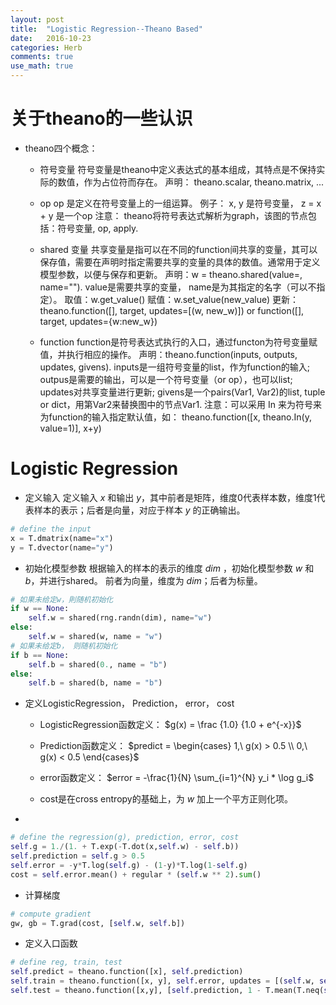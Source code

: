```yaml
---
layout: post
title:  "Logistic Regression--Theano Based"
date:   2016-10-23
categories: Herb
comments: true
use_math: true
---
```


# 关于theano的一些认识
- theano四个概念：
	- 符号变量
		符号变量是theano中定义表达式的基本组成，其特点是不保持实际的数值，作为占位符而存在。
        声明： theano.scalar, theano.matrix, ...
        
    - op
    	op 是定义在符号变量上的一组运算。
        例子： x, y 是符号变量， z = x + y 是一个op
    	注意： theano将符号表达式解析为graph，该图的节点包括：符号变量, op, apply.
    - shared 变量
    	共享变量是指可以在不同的function间共享的变量，其可以保存值，需要在声明时指定需要共享的变量的具体的数值。通常用于定义模型参数，以便与保存和更新。
        声明：w = theano.shared(value=, name="").  value是需要共享的变量， name是为其指定的名字（可以不指定）。
        取值：w.get_value()
        赋值：w.set_value(new_value)
        更新：theano.function([], target, updates=[(w, new_w)]) or function([], target, updates={w:new_w})
        
    - function
    	function是符号表达式执行的入口，通过functon为符号变量赋值，并执行相应的操作。
        声明：theano.function(inputs, outputs, updates, givens). inputs是一组符号变量的list，作为function的输入; outpus是需要的输出，可以是一个符号变量（or op），也可以list; updates对共享变量进行更新; givens是一个pairs(Var1, Var2)的list, tuple or dict，用第Var2来替换图中的节点Var1.
        注意：可以采用 In 来为符号来为function的输入指定默认值，如： theano.function([x, theano.In(y, value=1)], x+y)
        
# Logistic Regression

- 定义输入
	定义输入 $x$ 和输出 $y$，其中前者是矩阵，维度0代表样本数，维度1代表样本的表示；后者是向量，对应于样本 $y$ 的正确输出。    
```python
# define the input
x = T.dmatrix(name="x")
y = T.dvector(name="y")  
```

- 初始化模型参数
	根据输入的样本的表示的维度 $dim$ ，初始化模型参数 $w$ 和 $b$，并进行shared。 前者为向量，维度为 $dim$；后者为标量。
```python
# 如果未给定w，則随机初始化
if w == None:
	self.w = shared(rng.randn(dim), name="w")
else:
	self.w = shared(w, name = "w")
# 如果未给定b， 则随机初始化
if b == None:
	self.b = shared(0., name = "b")
else:
	self.b = shared(b, name = "b")
```

- 定义LogisticRegression， Prediction， error， cost
	- LogisticRegression函数定义： $g(x) = \frac {1.0} {1.0 + e^{-x}}$
	
    - Prediction函数定义： $predict = \begin{cases} 1,\ g(x) > 0.5 \\ 0,\ g(x) < 0.5  \end{cases}$
    
    - error函数定义： $error = -\frac{1}{N} \sum_{i=1}^{N} y_i * \log g_i$
    
    - cost是在cross entropy的基础上，为 $w$ 加上一个平方正则化项。  
- 
```python
# define the regression(g), prediction, error, cost
self.g = 1./(1. + T.exp(-T.dot(x,self.w) - self.b))
self.prediction = self.g > 0.5
self.error = -y*T.log(self.g) - (1-y)*T.log(1-self.g)
cost = self.error.mean() + regular * (self.w ** 2).sum()
```

- 计算梯度
```python
# compute gradient
gw, gb = T.grad(cost, [self.w, self.b])
```
- 定义入口函数
```python
# define reg, train, test
self.predict = theano.function([x], self.prediction)
self.train = theano.function([x, y], self.error, updates = [(self.w, self.w - step * gw), (self.b, self.b - step * gb)])
self.test = theano.function([x,y], [self.prediction, 1 - T.mean(T.neq(self.prediction, y))])
```

